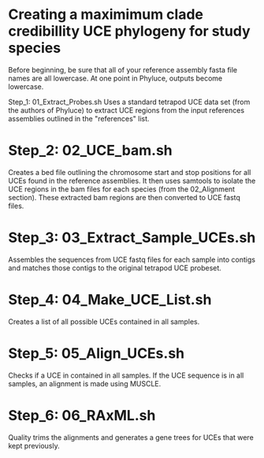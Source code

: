 # Creating a maximimum clade credibillity UCE phylogeny for study species 

Before beginning, be sure that all of your reference assembly fasta file names are all lowercase. 
At one point in Phyluce, outputs become lowercase. 

Step_1: 01_Extract_Probes.sh 
Uses a standard tetrapod UCE data set (from the authors of Phyluce) to extract UCE regions 
from the input references assemblies outlined in the "references" list. 

# Step_2: 02_UCE_bam.sh
Creates a bed file outlining the chromosome start and stop positions for all UCEs found in 
the reference assemblies. It then uses samtools to isolate the UCE regions in the bam files for 
each species (from the 02_Alignment section). These extracted bam regions are then converted to 
UCE fastq files. 

# Step_3: 03_Extract_Sample_UCEs.sh
Assembles the sequences from UCE fastq files for each sample into contigs and matches those 
contigs to the original tetrapod UCE probeset. 

# Step_4: 04_Make_UCE_List.sh
Creates a list of all possible UCEs contained in all samples. 

# Step_5: 05_Align_UCEs.sh
Checks if a UCE in contained in all samples. If the UCE sequence is in all samples, an alignment 
is made using MUSCLE. 

# Step_6: 06_RAxML.sh
Quality trims the alignments and generates a gene trees for UCEs that were kept previously.   

